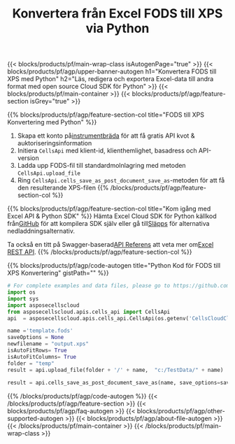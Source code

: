 ﻿---
title:  Konvertera från Excel FODS till XPS via Python
description: Skapa, redigera eller konvertera Excel-filer med REST API & Open Source Python SDK
url: /sv/python/conversion/fods-to-xps/
family: cells
platformtag: python
feature: conversion
informat: FODS
outformat: XPS
platform: Python
otherformats: XLTM DIF PDF MD SVG TIFF HTML XLTX TSV XLS CSV FODS XLSX XML XLSB XPS 
---
{{< blocks/products/pf/main-wrap-class isAutogenPage="true" >}}
{{< blocks/products/pf/agp/upper-banner-autogen h1="Konvertera FODS till XPS med Python" h2="Läs, redigera och exportera Excel-data till andra format med open source Cloud SDK för Python" >}}
{{< blocks/products/pf/main-container >}}
{{< blocks/products/pf/agp/feature-section isGrey="true" >}}

{{% blocks/products/pf/agp/feature-section-col title="FODS till XPS Konvertering med Python" %}}
1.  Skapa ett konto på<a href="https://dashboard.aspose.cloud/">instrumentbräda</a> för att få gratis API kvot & auktoriseringsinformation
1. Initiera ```CellsApi``` med klient-id, klienthemlighet, basadress och API-version
1. Ladda upp FODS-fil till standardmolnlagring med metoden ```CellsApi.upload_file```
1. Ring ```CellsApi.cells_save_as_post_document_save_as```-metoden för att få den resulterande XPS-filen
{{% /blocks/products/pf/agp/feature-section-col %}}

{{% blocks/products/pf/agp/feature-section-col title="Kom igång med Excel API & Python SDK" %}}
 Hämta Excel Cloud SDK för Python källkod från[GitHub](https://github.com/aspose-cells-cloud/aspose-cells-cloud-python) för att kompilera SDK själv eller gå till[Släpps](https://releases.aspose.cloud/) för alternativa nedladdningsalternativ.

 Ta också en titt på Swagger-baserad[API Referens](https://apireference.aspose.cloud/cells/) att veta mer om[Excel REST API](https://products.aspose.cloud/cells/curl/).
{{% /blocks/products/pf/agp/feature-section-col %}}

{{% blocks/products/pf/agp/code-autogen title="Python Kod för FODS till XPS Konvertering" gistPath="" %}}
```python
# For complete examples and data files, please go to https://github.com/aspose-cells-cloud/aspose-cells-cloud-python
import os
import sys
import asposecellscloud
from asposecellscloud.apis.cells_api import CellsApi
api  = asposecellscloud.apis.cells_api.CellsApi(os.getenv('CellsCloudClientId'), os.getenv('CellsCloudClientSecret'), "v3.0" ,os.getenv('CellsCloudApiBaseUrl'))

name ='template.fods'    
saveOptions = None
newfilename = "output.xps"
isAutoFitRows= True
isAutoFitColumns= True
folder = "temp"
result = api.upload_file(folder + '/' + name,  "c:/TestData/" + name)
 
result = api.cells_save_as_post_document_save_as(name, save_options=saveOptions, newfilename=(folder +'/' + newfilename), is_auto_fit_rows=isAutoFitRows, is_auto_fit_columns=isAutoFitColumns, folder=folder)
```
{{% /blocks/products/pf/agp/code-autogen %}}
{{< /blocks/products/pf/agp/feature-section >}}
{{< blocks/products/pf/agp/faq-autogen >}}
{{< blocks/products/pf/agp/other-supported-autogen >}}
{{< blocks/products/pf/agp/about-file-autogen >}}
{{< /blocks/products/pf/main-container >}}
{{< /blocks/products/pf/main-wrap-class >}}